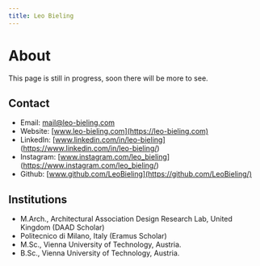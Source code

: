 ```yaml
---
title: Leo Bieling
---
```


# About

This page is still in progress, soon there will be more to see.

## Contact

* Email: [mail@leo-bieling.com](mailto:mail@leo-bieling.com)
* Website: [www.leo-bieling.com](https://leo-bieling.com)
* LinkedIn: [www.linkedin.com/in/leo-bieling] (https://www.linkedin.com/in/leo-bieling/)
* Instagram: [www.instagram.com/leo_bieling] (https://www.instagram.com/leo_bieling/)
* Github: [www.github.com/LeoBieling](https://github.com/LeoBieling/)

## Institutions

+ M.Arch., Architectural Association Design Research Lab, United Kingdom (DAAD Scholar)
+ Politecnico di Milano, Italy (Eramus Scholar)
+ M.Sc., Vienna University of Technology, Austria.
+ B.Sc., Vienna University of Technology, Austria.


<!-- 
# Studies

##Code

* mutt and offlineIMAP wizard. [Github](https://githib.com/lukesmithxyz/mutt-wizard).
: A tool for setting up a fully featured personal mail system and offlineIMAP server, with GPG secured passwords, server detection and support for notmuch mail indexing and autosyncing with notification.

## Tools I Use

# Teaching

## CAARDIA 2018 Beijing

## Rob|Arch 2018 Zurich

# Lectures

## Design Modelling Symposium 2019 Berlin

* The Evoution of the Ibero-Romance Irregular Imperfect: A Constraint-based Analysis. 2018. 28th Annual Symposium on Hispanic and Luso-Brazilian Literature, Language and Culture. [Video](https://youtube.com/watch?v=PMPfRFwH1Qw). [Slides (sent)](https://lukesmith.xyz/dox/ling/luke_imperfect).

# Writings

* Scope Without Syntax: A Game Theoretic Approach. [PDF](https://github.com/LukeSmithxyz/scope-without-syntax/blob/master/prelim2.pdf).
: Second qualifying paper. 2017.
: A Game Theoretic analysis of quantifier scope, arguing that possible scope interpretations fall out from pragmatic assumptions about speaker/hearer intention. One empirical claim is that syntactic rigidity should universally correlate with scope ambiguity, while flexible languages/constructions tend to be scopally non-ambiguous.

-->